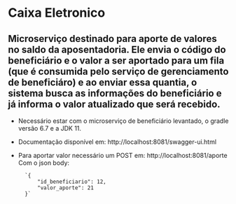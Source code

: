 # Caixa Eletronico
## Microserviço destinado para aporte de valores no saldo da aposentadoria. Ele envia o código do beneficiário e o valor a ser aportado para um fila (que é consumida pelo serviço de gerenciamento de beneficiáro) e ao enviar essa quantia, o sistema busca as informações do beneficiário e já informa o valor atualizado que será recebido.

- Necessário estar com o microserviço de beneficiário levantado, o gradle versão 6.7 e a JDK 11.

- Documentação disponível em: http://localhost:8081/swagger-ui.html

- Para aportar valor necessário um POST em: http://localhost:8081/aporte
Com o json body:

        `{
            "id_beneficiario": 12,
            "valor_aporte": 21
        }`
